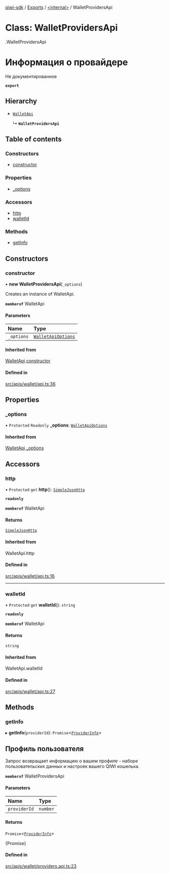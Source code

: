 [qiwi-sdk](../README.md) / [Exports](../modules.md) / [<internal\>](../modules/internal_.md) / WalletProvidersApi

# Class: WalletProvidersApi

[<internal>](../modules/internal_.md).WalletProvidersApi

# Информация о провайдере
Не документированное

**`export`**

## Hierarchy

- [`WalletApi`](internal_.WalletApi.md)

  ↳ **`WalletProvidersApi`**

## Table of contents

### Constructors

- [constructor](internal_.WalletProvidersApi.md#constructor)

### Properties

- [\_options](internal_.WalletProvidersApi.md#_options)

### Accessors

- [http](internal_.WalletProvidersApi.md#http)
- [walletId](internal_.WalletProvidersApi.md#walletid)

### Methods

- [getInfo](internal_.WalletProvidersApi.md#getinfo)

## Constructors

### constructor

• **new WalletProvidersApi**(`_options`)

Creates an instance of WalletApi.

**`memberof`** WalletApi

#### Parameters

| Name | Type |
| :------ | :------ |
| `_options` | [`WalletApiOptions`](../interfaces/QIWI.WalletApiOptions.md) |

#### Inherited from

[WalletApi](internal_.WalletApi.md).[constructor](internal_.WalletApi.md#constructor)

#### Defined in

[src/apis/wallet/api.ts:36](https://github.com/AlexXanderGrib/node-qiwi-sdk/blob/1999c21/src/apis/wallet/api.ts#L36)

## Properties

### \_options

• `Protected` `Readonly` **\_options**: [`WalletApiOptions`](../interfaces/QIWI.WalletApiOptions.md)

#### Inherited from

[WalletApi](internal_.WalletApi.md).[_options](internal_.WalletApi.md#_options)

## Accessors

### http

• `Protected` `get` **http**(): [`SimpleJsonHttp`](internal_.SimpleJsonHttp.md)

**`readonly`**

**`memberof`** WalletApi

#### Returns

[`SimpleJsonHttp`](internal_.SimpleJsonHttp.md)

#### Inherited from

WalletApi.http

#### Defined in

[src/apis/wallet/api.ts:16](https://github.com/AlexXanderGrib/node-qiwi-sdk/blob/1999c21/src/apis/wallet/api.ts#L16)

___

### walletId

• `Protected` `get` **walletId**(): `string`

**`readonly`**

**`memberof`** WalletApi

#### Returns

`string`

#### Inherited from

WalletApi.walletId

#### Defined in

[src/apis/wallet/api.ts:27](https://github.com/AlexXanderGrib/node-qiwi-sdk/blob/1999c21/src/apis/wallet/api.ts#L27)

## Methods

### getInfo

▸ **getInfo**(`providerId`): `Promise`<[`ProviderInfo`](../modules/QIWI.md#providerinfo)\>

## Профиль пользователя

Запрос возвращает информацию о вашем профиле - наборе
пользовательских данных и настроек вашего QIWI кошелька.

**`memberof`** WalletProvidersApi

#### Parameters

| Name | Type |
| :------ | :------ |
| `providerId` | `number` |

#### Returns

`Promise`<[`ProviderInfo`](../modules/QIWI.md#providerinfo)\>

{Promise<ProviderInfo>}

#### Defined in

[src/apis/wallet/providers.api.ts:23](https://github.com/AlexXanderGrib/node-qiwi-sdk/blob/1999c21/src/apis/wallet/providers.api.ts#L23)
